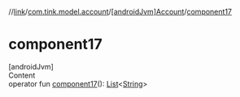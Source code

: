 //[link](../../index.md)/[com.tink.model.account](../index.md)/[[androidJvm]Account](index.md)/[component17](component17.md)



# component17  
[androidJvm]  
Content  
operator fun [component17](component17.md)(): [List](https://kotlinlang.org/api/latest/jvm/stdlib/kotlin.collections/-list/index.html)<[String](https://kotlinlang.org/api/latest/jvm/stdlib/kotlin/-string/index.html)>  



